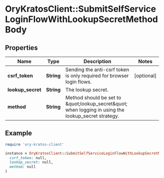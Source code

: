 # OryKratosClient::SubmitSelfServiceLoginFlowWithLookupSecretMethodBody

## Properties

| Name | Type | Description | Notes |
| ---- | ---- | ----------- | ----- |
| **csrf_token** | **String** | Sending the anti-csrf token is only required for browser login flows. | [optional] |
| **lookup_secret** | **String** | The lookup secret. |  |
| **method** | **String** | Method should be set to \&quot;lookup_secret\&quot; when logging in using the lookup_secret strategy. |  |

## Example

```ruby
require 'ory-kratos-client'

instance = OryKratosClient::SubmitSelfServiceLoginFlowWithLookupSecretMethodBody.new(
  csrf_token: null,
  lookup_secret: null,
  method: null
)
```

